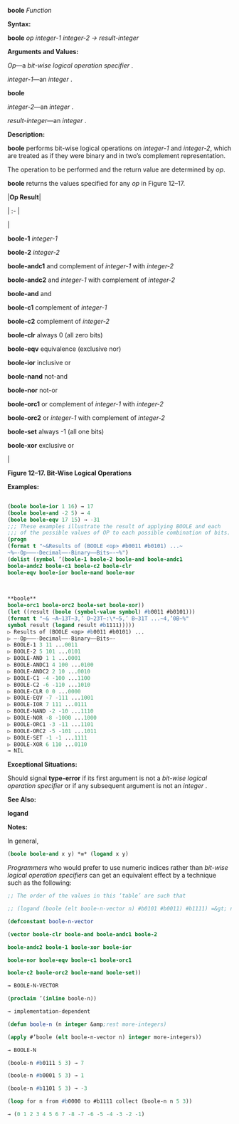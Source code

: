 **boole** *Function*

**Syntax:**

**boole** *op integer-1 integer-2 → result-integer*

**Arguments and Values:**

*Op*—a *bit-wise logical operation specifier* .

*integer-1*—an *integer* .

**boole**

*integer-2*—an *integer* .

*result-integer*—an *integer* .

**Description:**

**boole** performs bit-wise logical operations on *integer-1* and *integer-2*, which are treated as if they were binary and in two’s complement representation.

The operation to be performed and the return value are determined by *op*.

**boole** returns the values specified for any *op* in Figure 12–17.

|**Op Result**|

| :- |

|<p>**boole-1** *integer-1* </p><p>**boole-2** *integer-2* </p><p>**boole-andc1** and complement of *integer-1* with *integer-2* </p><p>**boole-andc2** and *integer-1* with complement of *integer-2* </p><p>**boole-and** and </p><p>**boole-c1** complement of *integer-1* </p><p>**boole-c2** complement of *integer-2* </p><p>**boole-clr** always 0 (all zero bits) </p><p>**boole-eqv** equivalence (exclusive nor) </p><p>**boole-ior** inclusive or </p><p>**boole-nand** not-and </p><p>**boole-nor** not-or </p><p>**boole-orc1** or complement of *integer-1* with *integer-2* </p><p>**boole-orc2** or *integer-1* with complement of *integer-2* </p><p>**boole-set** always -1 (all one bits) </p><p>**boole-xor** exclusive or</p>|

**Figure 12–17. Bit-Wise Logical Operations**

**Examples:**

```lisp
 
(boole boole-ior 1 16) → 17 
(boole boole-and -2 5) → 4 
(boole boole-eqv 17 15) → -31 
;;; These examples illustrate the result of applying BOOLE and each 
;;; of the possible values of OP to each possible combination of bits. 
(progn 
(format t "~&Results of (BOOLE <op> #b0011 #b0101) ...~ 
~%–-Op–––-Decimal––-Binary––Bits–-~%") 
(dolist (symbol ’(boole-1 boole-2 boole-and boole-andc1 
boole-andc2 boole-c1 boole-c2 boole-clr 
boole-eqv boole-ior boole-nand boole-nor 

 
 
**boole** 
boole-orc1 boole-orc2 boole-set boole-xor)) 
(let ((result (boole (symbol-value symbol) #b0011 #b0101))) 
(format t "~& ~A~13T~3,’ D~23T~:\*~5,’ B~31T ...~4,’0B~%" 
symbol result (logand result #b1111))))) 
▷ Results of (BOOLE <op> #b0011 #b0101) ... 
▷ –-Op–––-Decimal––-Binary––Bits–- 
▷ BOOLE-1 3 11 ...0011 
▷ BOOLE-2 5 101 ...0101 
▷ BOOLE-AND 1 1 ...0001 
▷ BOOLE-ANDC1 4 100 ...0100 
▷ BOOLE-ANDC2 2 10 ...0010 
▷ BOOLE-C1 -4 -100 ...1100 
▷ BOOLE-C2 -6 -110 ...1010 
▷ BOOLE-CLR 0 0 ...0000 
▷ BOOLE-EQV -7 -111 ...1001 
▷ BOOLE-IOR 7 111 ...0111 
▷ BOOLE-NAND -2 -10 ...1110 
▷ BOOLE-NOR -8 -1000 ...1000 
▷ BOOLE-ORC1 -3 -11 ...1101 
▷ BOOLE-ORC2 -5 -101 ...1011 
▷ BOOLE-SET -1 -1 ...1111 
▷ BOOLE-XOR 6 110 ...0110 
→ NIL 

```

**Exceptional Situations:**

Should signal **type-error** if its first argument is not a *bit-wise logical operation specifier* or if any subsequent argument is not an *integer* .

**See Also:**

**logand**

**Notes:**

In general,

```lisp
(boole boole-and x y) *≡* (logand x y)
```

*Programmers* who would prefer to use numeric indices rather than *bit-wise logical operation specifiers* can get an equivalent effect by a technique such as the following:

```lisp
;; The order of the values in this ‘table’ are such that

;; (logand (boole (elt boole-n-vector n) #b0101 #b0011) #b1111) =&gt; n

(defconstant boole-n-vector

(vector boole-clr boole-and boole-andc1 boole-2

boole-andc2 boole-1 boole-xor boole-ior

boole-nor boole-eqv boole-c1 boole-orc1

boole-c2 boole-orc2 boole-nand boole-set))

→ BOOLE-N-VECTOR

(proclaim ’(inline boole-n))

→ implementation-dependent

(defun boole-n (n integer &amp;rest more-integers)

(apply #’boole (elt boole-n-vector n) integer more-integers))

→ BOOLE-N

(boole-n #b0111 5 3) → 7

(boole-n #b0001 5 3) → 1

(boole-n #b1101 5 3) → -3

(loop for n from #b0000 to #b1111 collect (boole-n n 5 3))

→ (0 1 2 3 4 5 6 7 -8 -7 -6 -5 -4 -3 -2 -1)
```
